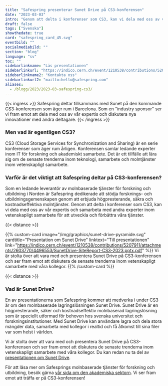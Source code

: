 ```yaml
---
title: "Safespring presenterar Sunet Drive på CS3-konferensen"
date: "2023-03-03"
intro: "Genom att delta i konferenser som CS3, kan vi dela med oss av vår expertis och samarbeta med andra experter inom vetenskapligt samarbete för att utveckla och förbättra våra tjänster."
draft: false
tags: ["Svenska"]
showthedate: true
card: "safespring_card_45.svg"
eventbild: ""
socialmediabild: ""
section: "blog"
language: "sv"
toc: ""
sidebarlinkname: "Läs presentationen"
sidebarlinkurl: "https://indico.cern.ch/event/1210538/contributions/5207911/"
sidebarlinkname2: "Kontakta oss"
sidebarlinkurl2: "mailto:hello@safespring.com"
aliases:
  - /blogg/2023/2023-03-safespring-cs3/
---
```


{{< ingress >}}
Safespring deltar tillsammans med Sunet på den kommande CS3-konferensen som äger rum i Barcelona. Som en "industry sponsor" ser vi fram emot att dela med oss av vår expertis och diskutera nya innovationer med andra deltagare.
{{< /ingress >}}

### Men vad är egentligen CS3?

CS3 (Cloud Storage Services for Synchronization and Sharing) är en serie konferenser som äger rum årligen. Konferensen samlar ledande experter inom IT för forskning och akademiskt samarbete. Det är ett tillfälle att lära sig om de senaste trenderna inom teknologi, samarbete och molntjänster inom vetenskapligt samarbete.

### Varför är det viktigt att Safespring deltar på CS3-konferensen?

Som en ledande leverantör av molnbaserade tjänster för forskning och utbildning i Norden är Safespring dedikerade att stödja forsknings- och utbildningsgemenskapen genom att erbjuda högpresterande, säkra och kostnadseffektiva molntjänster. Genom att delta i konferenser som CS3, kan vi dela med oss av vår expertis och samarbeta med andra experter inom vetenskapligt samarbete för att utveckla och förbättra våra tjänster.

{{< distance >}}

{{% custom-card image="/img/graphics/sunet-drive-pyramide.svg" cardtitle="Presentation om Sunet Drive"  linktext="Till presentationen" link="https://indico.cern.ch/event/1210538/contributions/5207911/attachments/2603770/4496553/SunetDrive-SiteReport-CS3-2023.pptx.pdf" %}}
Vi är stolta över att vara med och presentera Sunet Drive på CS3-konferensen och ser fram emot att diskutera de senaste trenderna inom vetenskapligt samarbete med våra kollegor.
{{% /custom-card %}}

{{< distance >}}

### Vad är Sunet Drive?

En av presentationerna som Safespring kommer att medverka i under CS3 är om den molnbaserade lagringslösningen Sunet Drive. Sunet Drive är en högpresterande, säker och kostnadseffektiv molnbaserad lagringslösning som är speciellt utformad för behoven hos svenska universitet och forskningsinstitutioner. Med Sunet Drive kan användare lagra och dela stora mängder data, samarbeta med kollegor i realtid och få åtkomst till sina filer var som helst i världen.

Vi är stolta över att vara med och presentera Sunet Drive på CS3-konferensen och ser fram emot att diskutera de senaste trenderna inom vetenskapligt samarbete med våra kollegor. Du kan redan nu ta del av [presentationen om Sunet Drive](https://indico.cern.ch/event/1210538/contributions/5207911/attachments/2603770/4496553/SunetDrive-SiteReport-CS3-2023.pptx.pdf).

För att läsa mer om Safesprings molnbaserade tjänster för forskning och utbildning, besök gärna [vår sida om den akademiska sektorn](/branscher/utbildning-forskning). Vi ser fram emot att träffa er på CS3-konferensen!
